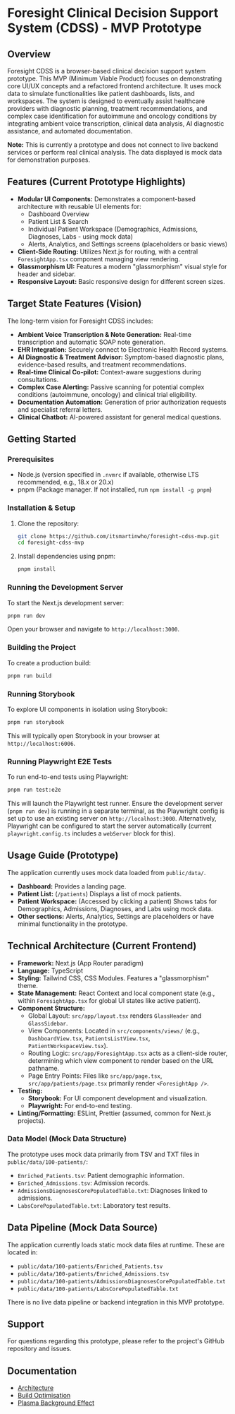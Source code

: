 # Foresight Clinical Decision Support System (CDSS) - MVP Prototype

## Overview

Foresight CDSS is a browser-based clinical decision support system prototype. This MVP (Minimum Viable Product) focuses on demonstrating core UI/UX concepts and a refactored frontend architecture. It uses mock data to simulate functionalities like patient dashboards, lists, and workspaces. The system is designed to eventually assist healthcare providers with diagnostic planning, treatment recommendations, and complex case identification for autoimmune and oncology conditions by integrating ambient voice transcription, clinical data analysis, AI diagnostic assistance, and automated documentation.

**Note:** This is currently a prototype and does not connect to live backend services or perform real clinical analysis. The data displayed is mock data for demonstration purposes.

## Features (Current Prototype Highlights)

*   **Modular UI Components:** Demonstrates a component-based architecture with reusable UI elements for:
    *   Dashboard Overview
    *   Patient List & Search
    *   Individual Patient Workspace (Demographics, Admissions, Diagnoses, Labs - using mock data)
    *   Alerts, Analytics, and Settings screens (placeholders or basic views)
*   **Client-Side Routing:** Utilizes Next.js for routing, with a central `ForesightApp.tsx` component managing view rendering.
*   **Glassmorphism UI:** Features a modern "glassmorphism" visual style for header and sidebar.
*   **Responsive Layout:** Basic responsive design for different screen sizes.

## Target State Features (Vision)

The long-term vision for Foresight CDSS includes:
*   **Ambient Voice Transcription & Note Generation:** Real-time transcription and automatic SOAP note generation.
*   **EHR Integration:** Securely connect to Electronic Health Record systems.
*   **AI Diagnostic & Treatment Advisor:** Symptom-based diagnostic plans, evidence-based results, and treatment recommendations.
*   **Real-time Clinical Co-pilot:** Context-aware suggestions during consultations.
*   **Complex Case Alerting:** Passive scanning for potential complex conditions (autoimmune, oncology) and clinical trial eligibility.
*   **Documentation Automation:** Generation of prior authorization requests and specialist referral letters.
*   **Clinical Chatbot:** AI-powered assistant for general medical questions.

## Getting Started

### Prerequisites
- Node.js (version specified in `.nvmrc` if available, otherwise LTS recommended, e.g., 18.x or 20.x)
- pnpm (Package manager. If not installed, run `npm install -g pnpm`)

### Installation & Setup
1.  Clone the repository:
    ```bash
    git clone https://github.com/itsmartinwho/foresight-cdss-mvp.git
    cd foresight-cdss-mvp
    ```
2.  Install dependencies using pnpm:
    ```bash
    pnpm install
    ```

### Running the Development Server
To start the Next.js development server:
```bash
pnpm run dev
```
Open your browser and navigate to `http://localhost:3000`.

### Building the Project
To create a production build:
```bash
pnpm run build
```

### Running Storybook
To explore UI components in isolation using Storybook:
```bash
pnpm run storybook
```
This will typically open Storybook in your browser at `http://localhost:6006`.

### Running Playwright E2E Tests
To run end-to-end tests using Playwright:
```bash
pnpm run test:e2e
```
This will launch the Playwright test runner. Ensure the development server (`pnpm run dev`) is running in a separate terminal, as the Playwright config is set up to use an existing server on `http://localhost:3000`. Alternatively, Playwright can be configured to start the server automatically (current `playwright.config.ts` includes a `webServer` block for this).

## Usage Guide (Prototype)

The application currently uses mock data loaded from `public/data/`.

*   **Dashboard:** Provides a landing page.
*   **Patient List:** (`/patients`) Displays a list of mock patients.
*   **Patient Workspace:** (Accessed by clicking a patient) Shows tabs for Demographics, Admissions, Diagnoses, and Labs using mock data.
*   **Other sections:** Alerts, Analytics, Settings are placeholders or have minimal functionality in the prototype.

## Technical Architecture (Current Frontend)

*   **Framework:** Next.js (App Router paradigm)
*   **Language:** TypeScript
*   **Styling:** Tailwind CSS, CSS Modules. Features a "glassmorphism" theme.
*   **State Management:** React Context and local component state (e.g., within `ForesightApp.tsx` for global UI states like active patient).
*   **Component Structure:**
    *   Global Layout: `src/app/layout.tsx` renders `GlassHeader` and `GlassSidebar`.
    *   View Components: Located in `src/components/views/` (e.g., `DashboardView.tsx`, `PatientsListView.tsx`, `PatientWorkspaceView.tsx`).
    *   Routing Logic: `src/app/ForesightApp.tsx` acts as a client-side router, determining which view component to render based on the URL pathname.
    *   Page Entry Points: Files like `src/app/page.tsx`, `src/app/patients/page.tsx` primarily render `<ForesightApp />`.
*   **Testing:**
    *   **Storybook:** For UI component development and visualization.
    *   **Playwright:** For end-to-end testing.
*   **Linting/Formatting:** ESLint, Prettier (assumed, common for Next.js projects).

### Data Model (Mock Data Structure)
The prototype uses mock data primarily from TSV and TXT files in `public/data/100-patients/`:
- `Enriched_Patients.tsv`: Patient demographic information.
- `Enriched_Admissions.tsv`: Admission records.
- `AdmissionsDiagnosesCorePopulatedTable.txt`: Diagnoses linked to admissions.
- `LabsCorePopulatedTable.txt`: Laboratory test results.

## Data Pipeline (Mock Data Source)

The application currently loads static mock data files at runtime. These are located in:
- `public/data/100-patients/Enriched_Patients.tsv`
- `public/data/100-patients/Enriched_Admissions.tsv`
- `public/data/100-patients/AdmissionsDiagnosesCorePopulatedTable.txt`
- `public/data/100-patients/LabsCorePopulatedTable.txt`

There is no live data pipeline or backend integration in this MVP prototype.

## Support
For questions regarding this prototype, please refer to the project's GitHub repository and issues.

## Documentation

- [Architecture](docs/architecture.md)
- [Build Optimisation](docs/BUILD_OPTIMIZATION.md)
- [Plasma Background Effect](docs/PLASMA_EFFECT.md)

